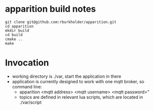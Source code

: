 # apparition build notes

    git clone git@github.com:rburkholder/apparition.git
    cd apparition
    mkdir build
    cd build
    cmake ..
    make

# Invocation

* working directory is ./var, start the application in there
* application is currently designed to work with one mqtt broker, so command line:
  * apparition &lt;mqtt address&gt; &lt;mqtt username&gt; &lt;mqtt password&gt;"
  * topics are defined in relevant lua scripts, which are located in ./var/script



